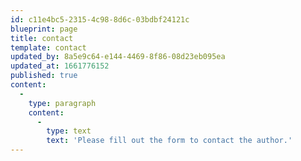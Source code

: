 ```yaml
---
id: c11e4bc5-2315-4c98-8d6c-03bdbf24121c
blueprint: page
title: contact
template: contact
updated_by: 8a5e9c64-e144-4469-8f86-08d23eb095ea
updated_at: 1661776152
published: true
content:
  -
    type: paragraph
    content:
      -
        type: text
        text: 'Please fill out the form to contact the author.'
---
```

